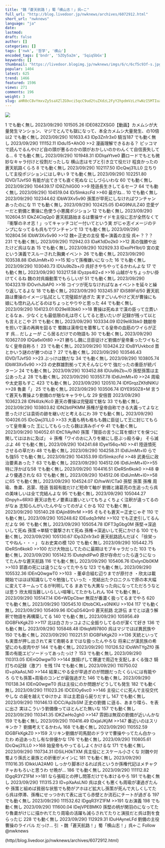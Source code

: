 ```yaml
---
title: "魏「蒼天航路！」蜀「横山志！」呉←こ"
full_url: "http://blog.livedoor.jp/nwknews/archives/6072912.html"
short_url: "nwknews"
language: "ja"
date: 
lastmod: 
draft: false
author: []
categories: []
tags: ['nwk', '哲学', '横山']
encoded_tags: ['bndr', '5ZOy5a2m', '5qiq5bGx']
keywords: []
thumbnail: "https://livedoor.blogimg.jp/nwknews/imgs/6/c/6cf5c93f-s.jpg"
popular: 1404
latest: 625
trend: 1466
featured: 1596
views: 271
comments: 196
weight: 3
slug: aHR0cC8vYmxvZy5saXZlZG9vci5qcC9ud2tuZXdzL2FyY2hpdmVzLzYwNzI5MTIuaHRtbA==
---
```


![](https://livedoor.blogimg.jp/nwknews/imgs/6/c/6cf5c93f-s.jpg)

1 でも動く無し 2023/09/29() 101505.26 IDE082ZXSG0【動画】カメムシが大量発生マンション、マジでとんでも獄になって、本全カメムシ大量発生、の10倍以2 でも動く無し 2023/09/29() 101633.43 IDp3Zn1r3x0 騎当187 でも動く無し 2023/09/29() 111152.11 IDdu15+AhO0 >>2 漫画理解できるおる？ ピッコマで読んでるんやけど自の頭が悪るのかの頭がおかしいのかわんくて自信喪失してる… 6 でも動く無し 2023/09/29() 101948.31 IDDlqaYtve0 覇ロードでもとも微妙なキャラ付けと役割だったしな 横山志はモブと引き立て役だけ 程良かったの蒼天航路くらろ 8 でも動く無し 2023/09/29() 102117.50 IDcQwj31LL0 立ちりして主役ポジションにはし辛い 9 でも動く無し 2023/09/29() 102251.80 IDVD/TJvfS0 有能が出てきても直ぐ死ぬな にしづらいわな 60 でも動く無し 2023/09/29() 104439.17 ID9Z/hiIG00 >>9 陸遜長生きしてるセーフ 64 でも動く無し 2023/09/29() 104519.04 ID/5lmkzcFd >>60 最がね… 10 でも動く無し 2023/09/29() 102344.62 IDbW3Xv5v90 孫策が早死にしなければワンチャンあったのにな 11 でも動く無し 2023/09/29() 102425.05 ID4G9NULZ40 恋愛ゲーだと劉備と曹操に色使う小悪魔ポジション 12 でも動く無し 2023/09/29() 102604.51 IDkZ4CiqQp0 蒼天航路始まるは曹操サイドを主役に志が全然なくて 『衝撃のネオ志！」ってキャッチコピー付いてという実 がじゃ志イメージのテンプになってるも呉もでワンチャンで 13 でも動く無し 2023/09/29() 102804.56 IDbW3Xv5v90 >>12 魏←正史の主役 蜀←演義の主役 呉←？？？ 231 でも動く無し 2023/09/29() 112942.03 IDaK1dDo2k0 >>12 真の強勝や出たけど呉はなあ 15 でも動く無し 2023/09/29() 102929.33 IDxoPH1bt/0 宮の変という演義でスルーされた胸糞イベント 26 でも動く無し 2023/09/29() 103538.88 IDdlJmMt+I0 >>15 知って孫権嫌いになった 16 でも動く無し 2023/09/29() 103040.73 IDUu9bZb+/0 呉好きやちやってるかわんよな 17 でも動く無し 2023/09/29() 103217.58 IDyzps4I2+d >>16 山越が々ちょっかい掛けてくるね 魏の対呉煽動策でもらしいが 51 でも動く無し 2023/09/29() 104323.19 IDOvrhJbAP0 >>16 コイツが死ななければなぁイベントを延々と繰り返してるよな 18 でも動く無し 2023/09/29() 103245.97 IDiS89Fd/50 蒼天航路は曹操のイメージ払拭として完璧超が過ぎた 実すごいんやけど天が曹操にも娘にも惚れ込んどるのはちょっとやりやと思った 44 でも動く無し 2023/09/29() 104123.01 ID29el83bk0 >>18 曹操は死ぬまで漢の臣って立貫いとるなぁ、少なくとも最低限の礼は尽くしてると思いたいが 記録が残って以とも言えとこや 21 でも動く無し 2023/09/29() 103334.09 ID29el83bk0 魏献帝を担いで漢の再興を図るで 蜀魏は漢帝位を簒奪してる皇帝の血筋のワイらが正す 呉… だしょーが こら居るだけでの物語も 30 でも動く無し 2023/09/29() 103627.09 IDQa6xl0t80 >>21 勝ちし魏に旦臣従けど劉備が皇帝乗ったワイもとなく皇帝自称ろ！ 23 でも動く無し 2023/09/29() 103424.22 IDsBYUvkbcd 晋とかいう謎のが勝つのは？ 27 でも動く無し 2023/09/29() 103546.43 IDVD/TJvfS0 >>23 ぶっけは魏だな 34 でも動く無し 2023/09/29() 103805.74 IDbW3Xv5v90 >>23 の史群雄割拠って大そんなじやで 強だったの重臣が統パターン 24 でも動く無し 2023/09/29() 103452.88 IDUu9bZb+/0 孫堅孫策は主公あったよ 28 でも動く無し 2023/09/29() 103557.78 IDdlJmMt+I0 >>24 周瑜や太史慈もすこ 423 でも動く無し 2023/09/29() 120510.74 IDfGrqzZKfdNIKU >>28 魯粛「」 25 でも動く無し 2023/09/29() 103506.74 IDYE9S0Z8+M 言うて蒼天も曹操より劉備のが魅なキャラやしな 29 安倍晋 2023/09/29() 103623.28 IDN4Izk/Kc0 蒼天の曹操は完璧超て魅な 33 でも動く無し 2023/09/29() 103803.82 IDN2btlPKMM 孫権が皇帝自称できる大義ってよなと思ったけどは袁術の跡を継いだと考えるにわ 39 でも動く無し 2023/09/29() 104026.05 IDcQwj31LL0 >>33 大義も柄も格もも魏に臣従して王に封じてもらって皇帝乗った 王にしてもらったら魏は済みポイや 41 でも動く無し 2023/09/29() 104052.61 IDtC1IAyIN0 孫策「賢臣の言うに耳を傾けてを保つに関してははおに及ば」 ↓ 孫権「ワイのおに入りを継にし臣ぶっ殺ろ😁」 そら滅ぶよ 46 でも動く無し 2023/09/29() 104241.68 IDye156q+N0 >>41 陸遜憤死させるの草だわ 48 でも動く無し 2023/09/29() 104258.31 IDdlJmMt+I0 らでも強55 でも動く無し 2023/09/29() 104353.99 ID/5lmkzcFd >>48 武勇伝に政治要素あった？ 63 でも動く無し 2023/09/29() 104512.06 IDdlJmMt+I0>>55 特に浮かばな58 でも動く無し 2023/09/29() 104416.51 IDeRSn6kok0 >>48 幸より優遇されな 63 でも動く無し 2023/09/29() 104512.06 IDdlJmMt+I0>>58 に65 でも動く無し 2023/09/29() 104524.07 ID/hwW/CTa0 孫堅 孫策 孫権 周瑜、魯粛、呂蒙、陸遜 皆超有能だけど短命て軸が 劉備と諸葛亮の生追ったら呉の美味しいは全て完結んよな 95 でも動く無し 2023/09/29() 105044.27 IDnpyh+6RX0 蒼天は色モノ要素は置いといてもちょくちょく注釈が違ってるのがなぁ 志知らんがいたんやなってのがよくかる 102 でも動く無し 2023/09/29() 105140.28 IDAjin89hrM >>95 そもそも蒼天＝正史じゃぞ 110 でも動く無し 2023/09/29() 105248.62 IDEudq3rNfd >>102 でも正史引してるんだよな 96 でも動く無し 2023/09/29() 105054.78 IDFT3gGbg0M 孫堅→深追いして死ぬ 孫策→単騎で襲撃されて死ぬ 孫権→深追いして死にかける 100 でも動く無し 2023/09/29() 105130.67 IDp3Zn1r3x0 蒼天航路読んだぼく「徐栄ってやねん・・・」 なお史実の模 120 でも動く無し 2023/09/29() 105442.75 IDeRSn6kok0 >>100 だけ大物出してたのに最期はモブキャラだった 103 でも動く無し 2023/09/29() 105142.15 IDutqhdlPw0 原が存命だったら違うになってたんかな蒼天航路 116 でも動く無し 2023/09/29() 105406.76 IDxlynDb0KM >>103 郭嘉の死には違うになってたやろな 123 でも動く無し 2023/09/29() 105532.36 IDEnQ0wgwT0 >>103 ・董卓合組む辺りまでが原付き ・欣太は載開始ではほぼ知識なしで々勉強していった ・完結出たクロニクルで原の本大幅に変えてネームってるが判明してる まあでも大異なった向になってただろうなとは思う 欣太相当難しいらしい喧嘩してたかもしれん 104 でも動く無し 2023/09/29() 105147.14 ID6+WDpCbwr 無双が番濃く扱ってるまでやろ 620 でも動く無し 2023/09/29() 130545.10 IDtobCKL+s0NIKU >>104 117 でも動く無し 2023/09/29() 105409.96 IDCqDS4Qrr0 蒼天航路 北滸伝 までとは違う解釈で物語を再構築してる 140 でも動く無し 2023/09/29() 105956.49 IDGBFkKgkZ0 >>117 北は白さカッコよさに全振りしてるのが潔くて好き 136 でも動く無し 2023/09/29() 105848.48 IDtkqM97800 呉はマジでほぼ異民族や 150 でも動く無し 2023/09/29() 110221.51 IDGBFkKgkZ0 >>136 天統といっても実晋が押し出されて来て南朝るまではな扱ったんやろな 将来にが漢民族の希望にのも皮肉やが 144 でも動く無し 2023/09/29() 110126.52 IDoWhTYgZf0 孫策の有能エピソードってあったっけ？ 153 でも動く無し 2023/09/29() 110313.05 IDEnQ0wgwT0 >>144 旗揚げして爆速で周辺を支配しまくる強さ 騎打ちの記録（激ア）を残 174 でも動く無し 2023/09/29() 110750.02 ID+pXaAsLN0 >>144 結果にやる全が早過ぎのが問題だったくらいには有能やろ らでも孫策+周瑜のコンビが最強過ぎた 146 でも動く無し 2023/09/29() 110138.34 IDEnQ0wgwT0 呉は主役にのか問題がどうしても発生 182 でも動く無し 2023/09/29() 111023.26 IDCEIOy6vc0 >>146 主役にぐに死んで主役交代やしな の屍を越えてゆけかよ 半は主君自ら屍りだすし 147 でも動く無し 2023/09/29() 110146.13 IDCC/Ap2bSM 正史の劉備 に遜る、あまり喋ら、を表に出さ 実はこういう劉備像ってほとんどた無いな 157 でも動く無し 2023/09/29() 110341.35 IDKZwHo2gh0 >>147 雰囲は無双の劉備が近いんかな 159 でも動く無し 2023/09/29() 110416.49 IDxjaIJKjiM >>147 番近いのはスリキンか？ 劉備考えてるかわん 168 でも動く無し 2023/09/29() 110552.59 IDGBFkKgkZ0 >>159 スリキン劉備が司馬懿のドラマで曹操やってたん白かったわ め迫あったし有な俳優かな 176 でも動く無し 2023/09/29() 110805.61 IDcQwj31LL0 >>168 始皇帝もやってるしよくかけるな 171 でも動く無し 2023/09/29() 110734.31 IDSiLH0kTXM 呉主役にとスケール小さくな 対魏や対蜀より孫氏と豪族との折衝がメインに 181 でも動く無し 2023/09/29() 111016.35 IDlkkUA2AM0 しっかり脚本けるれば呉というか孫権代記はメチャクチャおもろいと思うわ せ晩が… 186 でも動く無し 2023/09/29() 111112.82 IDgqR3YZ1FM >>181 なら張昭との押し問答だけでも本けるやろ 191 でも動く無し 2023/09/29() 111315.23 ID+pXaAsLN0 呉は良くも悪くも周瑜が凄過ぎたんや 孫策と組めば貧弱な状態でも勢がアホほど拡大し孫策が死んで大しくしてたら呉は停滞、孫権にせっつかれて表に出てら赤壁とか流石にチートが過ぎる 197 でも動く無し 2023/09/29() 111532.62 IDgqR3YZ1FM >>191 なお演義 198 でも動く無し 2023/09/29() 111600.04 IDejVPEBMK0 孫堅の柄が関羽のになってたり魯粛がけじに描かれてたり周瑜の活躍も減らされてたりと演技だと呉は割を食らったじ 228 でも動く無し 2023/09/29() 112929.31 IDuHAyneLFd 劉備の主役 曹操のライバル だっけ… 引 ・魏「蒼天航路！」蜀「横山志！」呉←こ Follow @nwknews

(http//blog.livedoor.jp/nwknews/archives/6072912.html)
